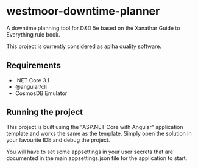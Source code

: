 # westmoor-downtime-planner

A downtime planning tool for D&D 5e based on the Xanathar Guide to Everything rule book.

This project is currently considered as aplha quality software.

## Requirements
- .NET Core 3.1
- @angular/cli
- CosmosDB Emulator

## Running the project
This project is built using the "ASP.NET Core with Angular" application template and works the same as the template. Simply open the solution in your favourite IDE and debug the project.

You will have to set some appsettings in your user secrets that are documented in the main appsettings.json file for the application to start.

